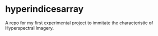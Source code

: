 # hyperindicesarray
A repo for my first experimental project to immitate the characteristic of Hyperspectral Imagery.
